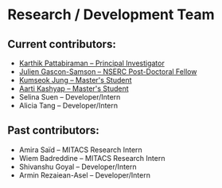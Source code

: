 # Research / Development Team

## Current contributors:

* [Karthik Pattabiraman – Principal Investigator](http://blogs.ubc.ca/karthik/)
* [Julien Gascon-Samson – NSERC Post-Doctoral Fellow](http://www.juliengs.com)
* [Kumseok Jung – Master's Student](https://jungabyte.com/)
* [Aarti Kashyap – Master's Student](https://github.com/grep-aarkash)
* Selina Suen – Developer/Intern
* Alicia Tang – Developer/Intern

## Past contributors:

* Amira Saïd – MITACS Research Intern
* Wiem Badreddine – MITACS Research Intern
* Shivanshu Goyal – Developer/Intern
* Armin Rezaiean-Asel – Developer/Intern
